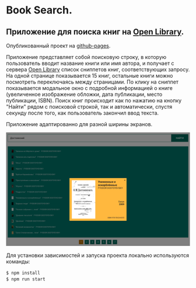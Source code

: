 # Book Search.

## Приложение для поиска книг на [Open Library](https://openlibrary.org).

Опубликованный проект на [github-pages](https://queenarizona.github.io/Book-Search/).

Приложение представляет собой поисковую строку, в которую пользователь вводит название книги или имя автора, и получает с сервера [Open Library](https://openlibrary.org) список сниппетов книг, соответствующих запросу. На одной странице показывается 15 книг, остальные книги можно посмотреть переключаясь между страницами. По клику на сниппет показывается модальное окно с подробной информацией о книге (увеличенное изображение обложки, дата публикации, место публикации, ISBN).
Поиск книг происходит как по нажатию на кнопку "Найти" рядом с поисковой строкой, так и автоматически, спустя секунду после того, как пользователь закончил ввод текста.

Приложение адаптированно для разной ширины экранов.

![](/public/booklist.png)

Для установки зависимостей и запуска проекта локально используются команды:

```sh
$ npm install
$ npm run start
```
